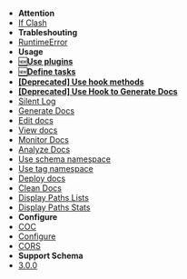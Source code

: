 <!-- docs/_sidebar.md -->
* **Attention**
 * [If Clash](/attention/if_clash)
* **Trableshouting**
 * [RuntimeError](/trableshouting/runtime_error)
* **Usage**
 * [🆕__Use plugins__](/usage/use_plugins)
 * [🆕__Define tasks__](/usage/define_tasks)
 * [__[Deprecated] Use hook methods__](/usage/use_hook_methods)
 * [__[Deprecated] Use Hook to Generate Docs__](/usage/use_hook_to_generate_docs)
 * [Silent Log](/usage/silent_log)
 * [Generate Docs](/usage/generate_docs)
 * [Edit docs](/usage/edit_docs)
 * [View docs](/usage/view_docs)
 * [Monitor Docs](/usage/monitor_docs)
 * [Analyze Docs](/usage/analyze_docs)
 * [Use schema namespace](/usage/use_schema_namespace)
 * [Use tag namespace](/usage/use_tag_namespace)
 * [Deploy docs](/usage/deploy_docs)
 * [Clean Docs](/usage/clean_docs)
 * [Display Paths Lists](/usage/display_paths_list)
 * [Display Paths Stats](/usage/display_paths_stats)
* **Configure**
 * [COC](/setting/COC)
 * [Configure](/setting/configure)
 * [CORS](/setting/CORS)
* **Support Schema**
 * [3.0.0](/schema/3.0.0)

